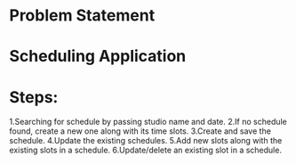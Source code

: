 # Problem Statement
# Scheduling Application

# Steps:
1.Searching for schedule by passing studio name and date.
2.If no schedule found, create a new one along with its time slots.
3.Create and save the schedule.
4.Update the existing schedules.
5.Add new slots along with the existing slots in a schedule.
6.Update/delete an existing slot in a schedule.

